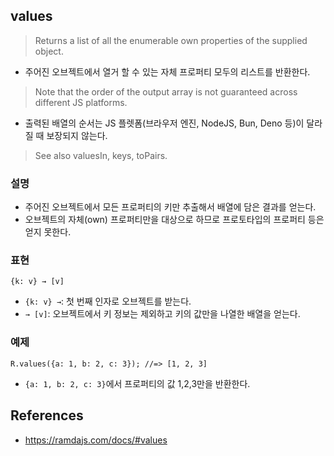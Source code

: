 ## values
> Returns a list of all the enumerable own properties of the supplied object.
- 주어진 오브젝트에서 열거 할 수 있는 자체 프로퍼티 모두의 리스트를 반환한다.
> Note that the order of the output array is not guaranteed across different JS platforms.
- 출력된 배열의 순서는 JS 플렛폼(브라우저 엔진, NodeJS, Bun, Deno 등)이 달라질 때 보장되지 않는다. 
> See also valuesIn, keys, toPairs.

### 설명
- 주어진 오브젝트에서 모든 프로퍼티의 키만 추출해서 배열에 담은 결과를 얻는다.
- 오브젝트의 자체(own) 프로퍼티만을 대상으로 하므로 프로토타입의 프로퍼티 등은 얻지 못한다.

### 표현
```
{k: v} → [v]
```
- `{k: v} →`: 첫 번째 인자로 오브젝트를 받는다.
- `→ [v]`: 오브젝트에서 키 정보는 제외하고 키의 값만을 나열한 배열을 얻는다.

### 예제
```
R.values({a: 1, b: 2, c: 3}); //=> [1, 2, 3]
```
- `{a: 1, b: 2, c: 3}`에서 프로퍼티의 값 1,2,3만을 반환한다.

## References
- https://ramdajs.com/docs/#values
